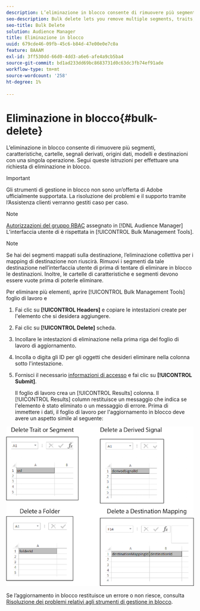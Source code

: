 ```yaml
---
description: L’eliminazione in blocco consente di rimuovere più segmenti, caratteristiche, cartelle, segnali derivati, origini dati, modelli e destinazioni con una singola operazione. Segui queste istruzioni per effettuare una richiesta di eliminazione in blocco.
seo-description: Bulk delete lets you remove multiple segments, traits, folders, derived signals, data sources, models, and destinations with a single operation. Follow these instructions to make a bulk delete request.
seo-title: Bulk Delete
solution: Audience Manager
title: Eliminazione in blocco
uuid: 679cde46-09fb-45c6-b84d-47e00e0e7c0a
feature: BAAAM
exl-id: 3ff530dd-66d0-4dd3-a6e6-afe4a9cb5ba4
source-git-commit: bd1ad233dd69bc8683731d0c63dc3fb74ef91ade
workflow-type: tm+mt
source-wordcount: '258'
ht-degree: 1%

---
```


# Eliminazione in blocco{#bulk-delete}

L’eliminazione in blocco consente di rimuovere più segmenti, caratteristiche, cartelle, segnali derivati, origini dati, modelli e destinazioni con una singola operazione. Segui queste istruzioni per effettuare una richiesta di eliminazione in blocco.

>[!IMPORTANT]
>
>Gli strumenti di gestione in blocco non sono un’offerta di Adobe ufficialmente supportata. La risoluzione dei problemi e il supporto tramite l’Assistenza clienti verranno gestiti caso per caso.

<!-- 

<p>t_bulk_delete.xml </p>

 -->

>[!NOTE]
>
>[Autorizzazioni del gruppo RBAC](../../features/administration/administration-overview.md) assegnato in [!DNL Audience Manager] L’interfaccia utente di è rispettata in [!UICONTROL Bulk Management Tools].

>[!NOTE]
>
>Se hai dei segmenti mappati sulla destinazione, l’eliminazione collettiva per i mapping di destinazione non riuscirà. Rimuovi i segmenti da tale destinazione nell’interfaccia utente di prima di tentare di eliminare in blocco le destinazioni. Inoltre, le cartelle di caratteristiche e segmenti devono essere vuote prima di poterle eliminare.

Per eliminare più elementi, aprire [!UICONTROL Bulk Management Tools] foglio di lavoro e

1. Fai clic su **[!UICONTROL Headers]** e copiare le intestazioni create per l&#39;elemento che si desidera aggiungere.
2. Fai clic su **[!UICONTROL Delete]** scheda.
3. Incollare le intestazioni di eliminazione nella prima riga del foglio di lavoro di aggiornamento.
4. Incolla o digita gli ID per gli oggetti che desideri eliminare nella colonna sotto l&#39;intestazione.
5. Fornisci il necessario [informazioni di accesso](../../reference/bulk-management-tools/bulk-management-intro.md#auth-reqs) e fai clic su **[!UICONTROL Submit]**.

   Il foglio di lavoro crea un [!UICONTROL Results] colonna. Il [!UICONTROL Results] column restituisce un messaggio che indica se l&#39;elemento è stato eliminato o un messaggio di errore.
Prima di immettere i dati, il foglio di lavoro per l&#39;aggiornamento in blocco deve avere un aspetto simile al seguente:

![](assets/delete.png)

Se l’aggiornamento in blocco restituisce un errore o non riesce, consulta [Risoluzione dei problemi relativi agli strumenti di gestione in blocco](../../reference/bulk-management-tools/bulk-troubleshooting.md).

